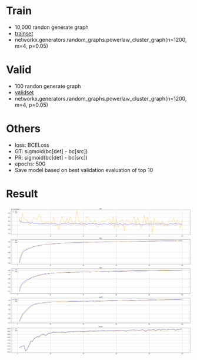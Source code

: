 # Train
- 10,000 randon generate graph
- [trainset](./../hw1_data/train/1200)
- networkx.generators.random_graphs.powerlaw_cluster_graph(n=1200, m=4, p=0.05)

# Valid
- 100 randon generate graph
- [validset](./../hw1_data/valid/1200)
- networkx.generators.random_graphs.powerlaw_cluster_graph(n=1200, m=4, p=0.05)


# Others
- loss: BCELoss
- GT: sigmoid(bc[det] - bc[src])
- PR: sigmoid(bc[det] - bc[src])
- epochs: 500
- Save model based on best validation evaluation of top 10

# Result
![](train_plt.png)
